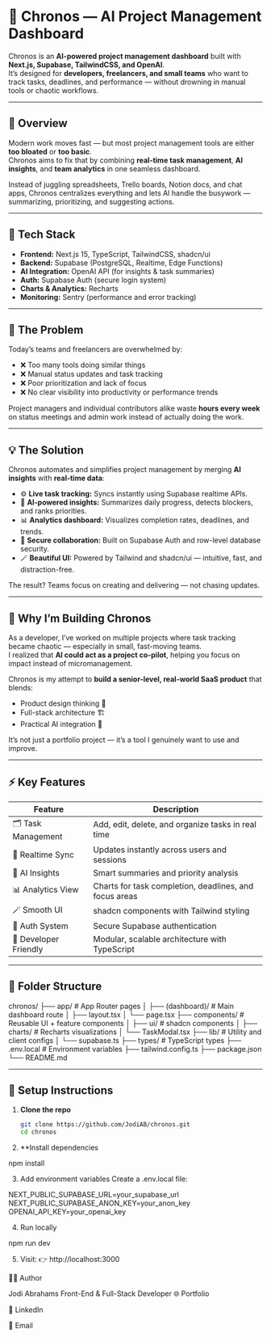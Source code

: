 # 🧠 Chronos — AI Project Management Dashboard

Chronos is an **AI-powered project management dashboard** built with **Next.js, Supabase, TailwindCSS, and OpenAI**.  
It’s designed for **developers, freelancers, and small teams** who want to track tasks, deadlines, and performance — without drowning in manual tools or chaotic workflows.

---

## 🚀 Overview

Modern work moves fast — but most project management tools are either **too bloated** or **too basic**.  
Chronos aims to fix that by combining **real-time task management**, **AI insights**, and **team analytics** in one seamless dashboard.

Instead of juggling spreadsheets, Trello boards, Notion docs, and chat apps, Chronos centralizes everything and lets AI handle the busywork — summarizing, prioritizing, and suggesting actions.

---

## 🧩 Tech Stack

- **Frontend:** Next.js 15, TypeScript, TailwindCSS, shadcn/ui  
- **Backend:** Supabase (PostgreSQL, Realtime, Edge Functions)  
- **AI Integration:** OpenAI API (for insights & task summaries)  
- **Auth:** Supabase Auth (secure login system)  
- **Charts & Analytics:** Recharts  
- **Monitoring:** Sentry (performance and error tracking)  

---

## 🎯 The Problem

Today’s teams and freelancers are overwhelmed by:
- ❌ Too many tools doing similar things  
- ❌ Manual status updates and task tracking  
- ❌ Poor prioritization and lack of focus  
- ❌ No clear visibility into productivity or performance trends  

Project managers and individual contributors alike waste **hours every week** on status meetings and admin work instead of actually doing the work.

---

## 💡 The Solution

Chronos automates and simplifies project management by merging **AI insights** with **real-time data**:

- ⚙️ **Live task tracking:** Syncs instantly using Supabase realtime APIs.  
- 🧠 **AI-powered insights:** Summarizes daily progress, detects blockers, and ranks priorities.  
- 📊 **Analytics dashboard:** Visualizes completion rates, deadlines, and trends.  
- 🔐 **Secure collaboration:** Built on Supabase Auth and row-level database security.  
- 🪄 **Beautiful UI:** Powered by Tailwind and shadcn/ui — intuitive, fast, and distraction-free.

The result? Teams focus on creating and delivering — not chasing updates.

---

## 🧠 Why I’m Building Chronos

As a developer, I’ve worked on multiple projects where task tracking became chaotic — especially in small, fast-moving teams.  
I realized that **AI could act as a project co-pilot**, helping you focus on impact instead of micromanagement.

Chronos is my attempt to **build a senior-level, real-world SaaS product** that blends:
- Product design thinking 🧩  
- Full-stack architecture 🏗️  
- Practical AI integration 🤖  

It’s not just a portfolio project — it’s a tool I genuinely want to use and improve.

---

## ⚡ Key Features

| Feature | Description |
|----------|--------------|
| 🗂️ Task Management | Add, edit, delete, and organize tasks in real time |
| 🔄 Realtime Sync | Updates instantly across users and sessions |
| 🧠 AI Insights | Smart summaries and priority analysis |
| 📊 Analytics View | Charts for task completion, deadlines, and focus areas |
| 🪄 Smooth UI | shadcn components with Tailwind styling |
| 🔐 Auth System | Secure Supabase authentication |
| 🧰 Developer Friendly | Modular, scalable architecture with TypeScript |

---

## 🧱 Folder Structure

chronos/
├── app/ # App Router pages
│ ├── (dashboard)/ # Main dashboard route
│ ├── layout.tsx
│ └── page.tsx
├── components/ # Reusable UI + feature components
│ ├── ui/ # shadcn components
│ ├── charts/ # Recharts visualizations
│ └── TaskModal.tsx
├── lib/ # Utility and client configs
│ └── supabase.ts
├── types/ # TypeScript types
├── .env.local # Environment variables
├── tailwind.config.ts
├── package.json
└── README.md




---

## 🧰 Setup Instructions

1. **Clone the repo**
   ```bash
   git clone https://github.com/JodiAB/chronos.git
   cd chronos


2. **Install dependencies
   
npm install


3. Add environment variables
Create a .env.local file:

NEXT_PUBLIC_SUPABASE_URL=your_supabase_url
NEXT_PUBLIC_SUPABASE_ANON_KEY=your_anon_key
OPENAI_API_KEY=your_openai_key


4. Run locally

npm run dev


5. Visit:
👉 http://localhost:3000



🧑‍💻 Author

Jodi Abrahams
Front-End & Full-Stack Developer
🌐 Portfolio

💼 LinkedIn

📧 Email